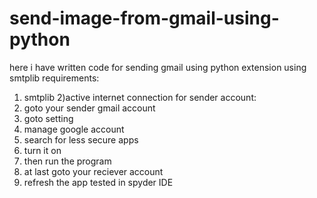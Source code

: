 # send-image-from-gmail-using-python
here i have written code for sending gmail using python extension using smtplib 
requirements:
1) smtplib
2)active internet connection
for sender account:
1) goto your sender gmail account
2) goto setting
3) manage google account
4) search for less secure apps
5) turn it on 
6) then run the program
7) at last goto your reciever account 
8) refresh the app
tested in spyder IDE
